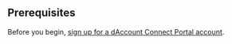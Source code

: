 ## Prerequisites

Before you begin, [sign up for a dAccount Connect Portal account](https://dac-g.apl01.spmode.ne.jp/VIEW_OC01/GOCA00004/).
